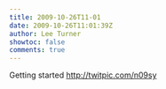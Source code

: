 ```yaml
---
title: 2009-10-26T11-01
date: 2009-10-26T11:01:39Z
author: Lee Turner
showtoc: false
comments: true
---
```


Getting started  http://twitpic.com/n09sy


